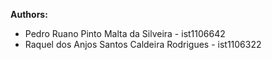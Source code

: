 **Authors:**
  - Pedro Ruano Pinto Malta da Silveira - ist1106642
  - Raquel dos Anjos Santos Caldeira Rodrigues - ist1106322
